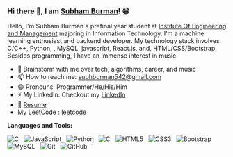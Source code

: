 ### Hi there 👋, I am [Subham Burman](https://rusty-sj.github.io/)! 😁
<!--
**rusty-sj/rusty-sj** is a ✨ _special_ ✨ repository because its `README.md` (this file) appears on your GitHub profile.
Here are some ideas to get you started:

- 🔭 I’m currently working on ...
- 🌱 I’m currently learning ...
- 👯 I’m looking to collaborate on ...
- 🤔 I’m looking for help with ...
- 💬 Ask me about ...
- 📫 How to reach me: ...
- 😄 Pronouns: ...
- ⚡ Fun fact: ...
- 🤔 I’m looking for help with Statistics
- 👯 I’m looking to collaborate on ...
-->

Hello, I'm Subham Burman a prefinal year student at [Institute Of Engineering and Management](https://iem.edu.in/) majoring in Information Technology. I'm a machine learning enthusiast and backend developer. My technology stack involves C/C++, Python, , MySQL, javascript, React.js, and, HTML/CSS/Bootstrap. Besides programming, I have an immense interest in music.


- 💬 Brainstorm with me over tech, algorithms, career, and music 
- 📫 How to reach me: subhburman542@gmail.com
- 😄 Pronouns: Programmer/He/His/Him
- ⚡ My LinkedIn: Checkout my [LinkedIn](
linkedin.com/in/subham-burman-8a9b8422a) 
- 📝 [Resume](https://rusty-sj.github.io/media/Rashmi_Jadhav.pdf)
- My LeetCode : [leetcode](https://leetcode.com/u/Subham_Burman12/)

**Languages and Tools:** 

![C](https://img.shields.io/badge/-C-black?logo=c&style=social)&nbsp;&nbsp;
![JavaScript](https://img.shields.io/badge/-JavaScript-black?logo=javascript&style=social)&nbsp;&nbsp;
![Python](https://img.shields.io/badge/-Python-black?logo=Python&style=social)&nbsp;&nbsp;
![C](https://img.shields.io/badge/-C-black?logo=c&style=social)&nbsp;&nbsp;
![HTML5](https://img.shields.io/badge/-HTML5-black?logo=html5&style=social)&nbsp;&nbsp;
![CSS3](https://img.shields.io/badge/-CSS3-black?logo=css3&style=social)&nbsp;&nbsp;
![Bootstrap](https://img.shields.io/badge/-Bootstrap-black?logo=bootstrap&style=social)&nbsp;&nbsp;
![MySQL](https://img.shields.io/badge/-MySQL-black?logo=mysql&style=social)&nbsp;&nbsp;
![Git](https://img.shields.io/badge/-Git-black?logo=git&style=social)&nbsp;&nbsp;
![GitHub](https://img.shields.io/badge/-GitHub-black?logo=github&style=social)&nbsp;&nbsp;`
